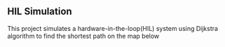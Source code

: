 ## HIL Simulation 
 This project simulates a hardware-in-the-loop(HIL) system using Dijkstra algorithm to find the shortest path on the map below
